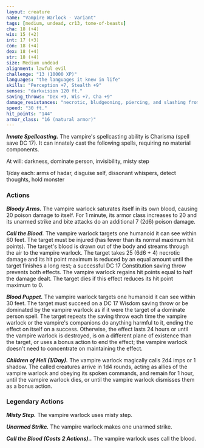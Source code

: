 ```yaml
---
layout: creature
name: "Vampire Warlock - Variant"
tags: [medium, undead, cr13, tome-of-beasts]
cha: 18 (+4)
wis: 15 (+2)
int: 17 (+3)
con: 18 (+4)
dex: 18 (+4)
str: 18 (+4)
size: Medium undead
alignment: lawful evil
challenge: "13 (10000 XP)"
languages: "the languages it knew in life"
skills: "Perception +7, Stealth +9"
senses: "darkvision 120 ft."
saving_throws: "Dex +9, Wis +7, Cha +9"
damage_resistances: "necrotic, bludgeoning, piercing, and slashing from nonmagical weapons"
speed: "30 ft."
hit_points: "144"
armor_class: "16 (natural armor)"
---
```


***Innate Spellcasting.*** The vampire's spellcasting ability is Charisma (spell save DC 17). It can innately cast the following spells, requiring no material components.

At will: darkness, dominate person, invisibility, misty step

1/day each: arms of hadar, disguise self, dissonant whispers, detect thoughts, hold monster

### Actions

***Bloody Arms.*** The vampire warlock saturates itself in its own blood, causing 20 poison damage to itself. For 1 minute, its armor class increases to 20 and its unarmed strike and bite attacks do an additional 7 (2d6) poison damage.

***Call the Blood.*** The vampire warlock targets one humanoid it can see within 60 feet. The target must be injured (has fewer than its normal maximum hit points). The target's blood is drawn out of the body and streams through the air to the vampire warlock. The target takes 25 (6d6 + 4) necrotic damage and its hit point maximum is reduced by an equal amount until the target finishes a long rest; a successful DC 17 Constitution saving throw prevents both effects. The vampire warlock regains hit points equal to half the damage dealt. The target dies if this effect reduces its hit point maximum to 0.

***Blood Puppet.*** The vampire warlock targets one humanoid it can see within 30 feet. The target must succeed on a DC 17 Wisdom saving throw or be dominated by the vampire warlock as if it were the target of a dominate person spell. The target repeats the saving throw each time the vampire warlock or the vampire's companions do anything harmful to it, ending the effect on itself on a success. Otherwise, the effect lasts 24 hours or until the vampire warlock is destroyed, is on a different plane of existence than the target, or uses a bonus action to end the effect; the vampire warlock doesn't need to concentrate on maintaining the effect.

***Children of Hell (1/Day).*** The vampire warlock magically calls 2d4 imps or 1 shadow. The called creatures arrive in 1d4 rounds, acting as allies of the vampire warlock and obeying its spoken commands, and remain for 1 hour, until the vampire warlock dies, or until the vampire warlock dismisses them as a bonus action.

### Legendary Actions

***Misty Step.*** The vampire warlock uses misty step.

***Unarmed Strike.*** The vampire warlock makes one unarmed strike.

***Call the Blood (Costs 2 Actions)..*** The vampire warlock uses call the blood.

